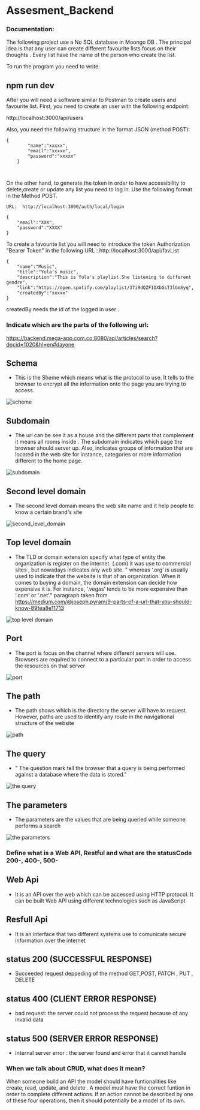 # Assesment_Backend


### Documentation:

The following project use a No SQL database in Moongo DB . The principal idea is that any user can create different favourite lists focus on their thoughts .
Every list have the name of the person who create the list. 

To run the program you need to write: 

## npm run dev 

After you will need a software similar to Postman to create users and favourite list. First, you need to create an user with the following endpoint:

 http://localhost:3000/api/users

Also, you need the following structure in the format JSON (method POST):

```
{
        "name":"xxxxx",
        "email":"xxxxx",
        "password":"xxxxx"
    }
    
    
 ```
    
On the other hand, to generate the token in order to have accessibility to delete,create or update any list you need to log in. Use the following format in the Method
POST. 

```
URL:  http://localhost:3000/auth/local/login

{
    "email":"XXX",
    "password":"XXXX"
}

```

To create a favourite list you will need to introduce the token  Authorization "Bearer Token" in the following URL :  http://localhost:3000/api/favList
```
{
    "name":"Music",
    "title":"Yula's music",
    "description":"This is Yula's playlist.She listening to different gendre",
    "link":"https://open.spotify.com/playlist/37i9dQZF1DXbGsT3lGmSyq",
    "createdBy":"xxxxx"
}
```

createdBy needs the id of the logged in user . 


### Indicate which are the parts of the following url: 

https://backend.mega-app.com.co:8080/api/articles/search?docid=1020&hl=en#dayone

## Schema 

  - This is the Sheme which means what is the protocol to use. It tells to the browser to encrypt all the information onto the page you are trying to access. 


![scheme](https://user-images.githubusercontent.com/79812118/211703173-05973314-2308-46a4-8f47-d698cfb25aae.jpg)


## Subdomain

  - The url can be see it as a house and the different parts that complement it means all rooms inside . The subdomain indicates which page the browser should server up. Also, indicates groups of information that are located in the web site for instance, categories or more information different to the home page.


![subdomain](https://user-images.githubusercontent.com/79812118/211704333-05bee641-4884-4d7a-bc98-207b6b70cb23.jpg)


## Second level domain 

 - The second level domain means the web site name and it help people to know a certain brand's site 
 
 
![second_level_domain](https://user-images.githubusercontent.com/79812118/211705781-c92309b9-cf00-4102-a6be-55e5a59e150e.jpg)


## Top level domain 


 - The TLD or domain extension specify what type of entity the organization is register on the internet. (.com) it was use to commercial sites , but nowadays indicates any web site. " whereas ‘.org’ is usually used to indicate that the website is that of an organization. When it comes to buying a domain, the domain extension can decide how expensive it is. For instance, ‘.vegas’ tends to be more expensive than ‘.com’ or ‘.net’." paragraph taken from https://medium.com/@joseph.pyram/9-parts-of-a-url-that-you-should-know-89fea8e11713 
 

![top level domain](https://user-images.githubusercontent.com/79812118/211706164-e1c207fe-7960-473a-aa3a-27487faa7e2f.jpg)

## Port

  - The port  is focus on the channel where different servers will use. Browsers are required to connect to a particular port in order to access the resources on that server
  


![port](https://user-images.githubusercontent.com/79812118/211707358-0b1c4a99-6812-491b-8412-5ed1f5880838.jpg)


## The path 


  - The path shows which is the directory the server will have to request. However, paths are used to identify any route in the navigational structure of the website



![path](https://user-images.githubusercontent.com/79812118/211708060-afa98e3b-c654-4b04-a572-e8c3326024ef.jpg)

## The query 

  - " The question mark tell the browser that a query is being performed against a database where the data is stored." 
 
 
 ![the query](https://user-images.githubusercontent.com/79812118/211709509-65c25b58-90e7-44bd-9267-361099c817b3.jpg)

## The parameters


  - The parameters are the values that are being queried  while someone performs a search

![the parameters](https://user-images.githubusercontent.com/79812118/211709866-b171bd26-2b8f-4086-a5c0-fc31358cd432.jpg)



### Define what is a Web API, Restful and what are the statusCode 200-, 400-, 500-

## Web Api 
  - It is an API over the web which can be accessed using HTTP protocol. It can be built Web API using different technologies such as JavaScript

## Resfull Api

  - It is an interface that two different systems use to comunicate secure information over the internet 

## status 200 (SUCCESSFUL RESPONSE)

  - Succeeded request deppeding of the method GET,POST, PATCH , PUT , DELETE 

## status 400 (CLIENT ERROR RESPONSE)

  - bad request: the server could not process the request because of any invalid data 

## status 500 (SERVER ERROR RESPONSE)


  - Internal server error : the server found and error that it  cannot handle

### When we talk about CRUD, what does it mean?
When someone build an API  the model should have funtionalities like create, read, update, and delete . A model must have the correct funtion in order to complete different actions. If an action cannot be described by one of these four operations, then it should potentially be a model of its own.


